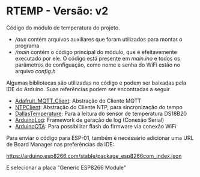 # RTEMP - Versão: v2

Código do módulo de temperatura do projeto.

- _/aux_ contém arquivos auxiliares que foram utilizados para montar o programa
- _/main_ contém o código principal do módulo, que é efeitavemente executado por ele. O código está presente em _main.ino_ e todos os parâmetros de configuação, como nome e senha do WiFi estão no arquivo _config.h_

Algumas bibliotecas são utilizadas no código e podem ser baixadas pela IDE do Arduino. Suas referências podem ser encontradas a seguir

- [Adafruit_MQTT_Client](https://github.com/adafruit/Adafruit_MQTT_Library): Abstração do Cliente MQTT
- [NTPClient](https://github.com/arduino-libraries/NTPClient): Abstração do Cliente NTP, para sincronização do tempo
- [DallasTemperature](https://github.com/milesburton/Arduino-Temperature-Control-Library): Para a leitura do sensor de temperatura DS18B20    
- [ArduinoLog](https://github.com/thijse/Arduino-Log/): Framework de geração de log (Conexão Serial)
- [ArduinoOTA](https://www.arduino.cc/reference/en/libraries/arduinoota/): Para possibilitar flash do firmware via conexão WiFi

Para enviar o código para ESP-01, também é necessário adicionar uma URL de Board Manager nas preferências da IDE:

https://arduino.esp8266.com/stable/package_esp8266com_index.json

E selecionar a placa "Generic ESP8266 Module"
